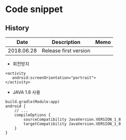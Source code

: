 # Code snippet


## History
Date      |Description                     |Memo
----------|--------------------------------|-----
2018.06.28|Release first version           |

  
* 회전방지

```
<activity
   android:screenOrientation="portrait">
</activity>
```

  
* JAVA 1.8 사용

```
build.gradle(Module:app)
android {
    // ...
    compileOptions {
        sourceCompatibility JavaVersion.VERSION_1_8
        targetCompatibility JavaVersion.VERSION_1_8
    }
}
```
